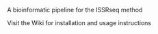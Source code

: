 A bioinformatic pipeline for the ISSRseq method

Visit the Wiki for installation and usage instructions
